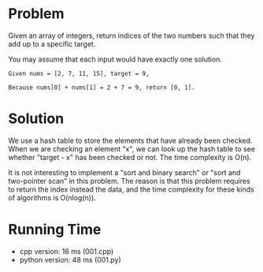 # Problem

Given an array of integers, return indices of the two numbers such that they add up to a specific target.

You may assume that each input would have exactly one solution.

```
Given nums = [2, 7, 11, 15], target = 9,

Because nums[0] + nums[1] = 2 + 7 = 9, return [0, 1].
```

# Solution

We use a hash table to store the elements that have already been checked. When we are checking an element "x", we can look up the hash table to see whether "target - x" has been checked or not. The time complexity is O(n).

It is not interesting to implement a "sort and binary search" or "sort and two-pointer scan" in this problem. The reason is that this problem requires to return the index instead the data, and the time complexity for these kinds of algorithms is O(nlog(n)).

# Running Time

- cpp version: 16 ms (001.cpp)
- python version: 48 ms (001.py)